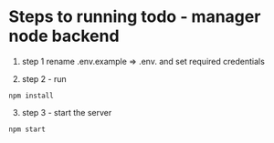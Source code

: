 
# Steps to running todo - manager node backend

1. step 1
 rename .env.example => .env.
 and set required credentials

2. step 2 - run
```
npm install
```

3. step 3 - start the server
```
npm start
```

